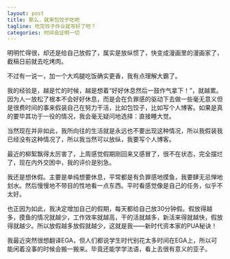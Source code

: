 ```yaml
---
layout: post
title: 那么，就来包饺子吃吧
tagline: 吃完饺子作业就写好了吧？
categories: 时间会证明一切
---
```


明明忙得很，却还是给自己放假了，属实是放纵惯了，快变成漫画里的漫画家了，截稿日前就去吃烤肉。

不过有一说一，加一个大鸡腿吃饭确实更香，我有点理解大霸了。

我的经验是，越是忙的时候，越是想着“好好休息然后一鼓作气拿下！”，就越累。因为人一放松了根本不会好好休息，而是会在负罪感的驱动下去做一些毫无意义但是很费时间的事来假装自己在努力干活，比如包饺子，比如写个人博客。如果是真的要毕其功于一役的情况，我会毫无疑问地选择：直接睡大觉。

当然现在并非如此，我所向往的生活就是永远也不要出现这种情况，所以我假装我已经没有这种情况了，所以我当然可以放纵，我要写个人博客。

最近的柳絮飘得太厉害了，上周感觉假期刚回来又感冒了，很不在状态，完全摆烂了，现在内外交困中，我的评价是别急。

我还是想休假。主要是单纯想要休息，平常都是有负罪感地摸鱼，我要肆无忌惮地划水。然后慢慢地不带目的性地看一点东西。平时看感觉像是自己的任务，似乎不太好。

也正因为如此，我决定增加自己的假期，每天都给自己放30分钟假。假放得越多，摸鱼的情况就越少，工作效率就越高，干的活就越多，新活来得就越快，假放得就越少。所以放假越多放假就越少，这就是我——新时代资本家的PUA秘诀！

我最近突然很想翻译EGA，但人们都说学生时代别花太多时间在EGA上，所以可能闲着没事的时候会搬一搬来。毕竟还能学学法语，看上去很有意义的亚子。